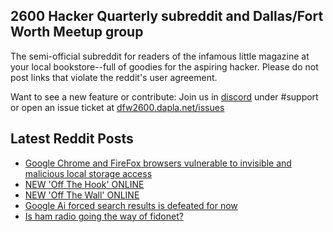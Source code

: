 ## 2600 Hacker Quarterly subreddit and Dallas/Fort Worth Meetup group
The semi-official subreddit for readers of the infamous little magazine at your local bookstore--full of goodies for the aspiring hacker. Please do not post links that violate the reddit's user agreement.

Want to see a new feature or contribute: 
Join us in [discord](https://dfw2600.dapla.net/chat) under #support or open an issue ticket at [dfw2600.dapla.net/issues](https://dfw2600.dapla.net/issues)

## Latest Reddit Posts
<!-- BLOG-POST-LIST:START -->
- [Google Chrome and FireFox browsers vulnerable to invisible and malicious local storage access](https://www.reddit.com/r/2600/comments/1epdz2h/google_chrome_and_firefox_browsers_vulnerable_to/)
- [NEW 'Off The Hook' ONLINE](https://2600.com/hook/07-08-2024)
- [NEW 'Off The Wall' ONLINE](https://2600.com/wall/06-08-2024)
- [Google Ai forced search results is defeated for now](https://www.reddit.com/r/2600/comments/1el2ubc/google_ai_forced_search_results_is_defeated_for/)
- [Is ham radio going the way of fidonet?](https://www.reddit.com/r/2600/comments/1ekrmr0/is_ham_radio_going_the_way_of_fidonet/)
<!-- BLOG-POST-LIST:END -->

